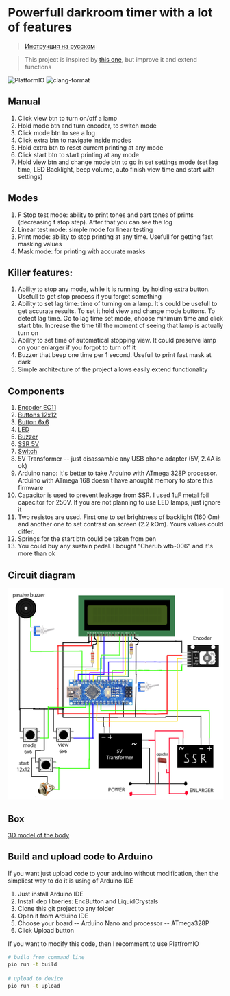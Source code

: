 # Powerfull darkroom timer with a lot of features

> [Инструкция на русском](./README_RU.md)

> This project is inspired by [this one](https://github.com/nikonov1101/kafstop-timer), but improve it and extend functions

![PlatformIO](https://github.com/lo1ol/DarkroomTimer/actions/workflows/platform-io.yml/badge.svg)
![clang-format](https://github.com/lo1ol/DarkroomTimer/actions/workflows/clang-format.yml/badge.svg)

## Manual

1. Click view btn to turn on/off a lamp
2. Hold mode btn and turn encoder, to switch mode
3. Click mode btn to see a log
4. Click extra btn to navigate inside modes
5. Hold extra btn to reset current printing at any mode
6. Click start btn to start printing at any mode
7. Hold view btn and change mode btn to go in set settings mode (set lag time, LED Backlight, beep volume, auto finish view time and start with settings)

## Modes

1. F Stop test mode: ability to print tones and part tones of prints (decreasing f stop step). After that you can see the log
2. Linear test mode: simple mode for linear testing
3. Print mode: ability to stop printing at any time. Usefull for getting fast masking values
4. Mask mode: for printing with accurate masks

## Killer features:

1. Ability to stop any mode, while it is running, by holding extra button. Usefull to get stop process if you forget something
2. Ability to set lag time: time of turning on a lamp. It's could be usefull to get accurate results. To set it hold view and change mode buttons. To detect lag time. Go to lag time set mode, choose minimum time and click start btn. Increase the time till the moment of seeing that lamp is actually turn on
3. Ability to set time of automatical stopping view. It could preserve lamp on your enlarger if you forgot to turn off it
4. Buzzer that beep one time per 1 second. Usefull to print fast mask at dark
5. Simple architecture of the project allows easily extend functionality

## Components

1. [Encoder EC11](https://sl.aliexpress.ru/p?key=1wDHs4W)
2. [Buttons 12x12](https://sl.aliexpress.ru/p?key=8sDHsMU)
3. [Button 6x6](https://sl.aliexpress.ru/p?key=TiDHsci)
4. [LED](https://sl.aliexpress.ru/p?key=tgDHsiN)
5. [Buzzer](https://sl.aliexpress.ru/p?key=XcDHsAE)
6. [SSR 5V](https://sl.aliexpress.ru/p?key=AWDHsN6)
7. [Switch](https://sl.aliexpress.ru/p?key=7LDHstq)
8. 5V Transformer -- just disassamble any USB phone adapter (5V, 2.4A is ok)
9. Arduino nano: It's better to take Arduino with ATmega 328P processor. Arduino with ATmega 168 doesn't have anought memory to store this firmware
10. Capacitor is used to prevent leakage from SSR. I used 1μF metal foil capacitor for 250V. If you are not planning to use LED lamps, just ignore it
11. Two resistos are used. First one to set brightness of backlight (160 Om) and another one to set contrast on screen (2.2 kOm). Yours values could differ.
12. Springs for the start btn could be taken from pen
13. You could buy any sustain pedal. I bought "Cherub wtb-006" and it's more than ok

## Circuit diagram

![Circuit](./Circuit.jpg)

## Box

[3D model of the body](./TimerBox.stl)

## Build and upload code to Arduino

If you want just upload code to your arduino without modification, then the simpliest way to do it is using of Arduino IDE
1. Just install Arduino IDE
2. Install dep libreries: EncButton and LiquidCrystals
3. Clone this git project to any folder
4. Open it from Arduino IDE
5. Choose your board -- Arduino Nano and processor -- ATmega328P
6. Click Upload button

If you want to modify this code, then I recomment to use PlatfromIO

```bash
# build from command line
pio run -t build

# upload to device
pio run -t upload
```
